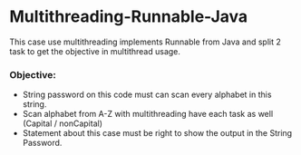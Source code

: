 # Multithreading-Runnable-Java
This case use multithreading implements Runnable from Java and split 2 task to get the objective in multithread usage.

### Objective:
- String password on this code must can scan every alphabet in this string.
- Scan alphabet from A-Z with multithreading have each task as well (Capital / nonCapital) 
- Statement about this case must be right to show the output in the String Password.
